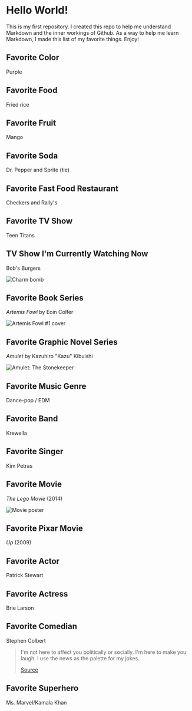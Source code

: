 # Hello World!

This is my first repository. I created this repo to help me understand Markdown and the inner workings of Github. As a way to help me learn Markdown, I made this list of my favorite things. Enjoy!

## Favorite Color

Purple

## Favorite Food

Fried rice

## Favorite Fruit

Mango

## Favorite Soda

Dr. Pepper and Sprite (tie)

## Favorite Fast Food Restaurant

Checkers and Rally's

## Favorite TV Show

Teen Titans

## TV Show I'm Currently Watching Now

Bob's Burgers

![Charm bomb](https://media3.giphy.com/media/dyG6hBlZrGY2k/giphy.gif)

## Favorite Book Series

_Artemis Fowl_ by Eoin Colfer

![Artemis Fowl #1 cover](https://vignette.wikia.nocookie.net/artemisfowl/images/3/37/Images-1.jpeg)

## Favorite Graphic Novel Series

_Amulet_ by Kazuhiro "Kazu" Kibuishi

![Amulet: The Stonekeeper](https://upload.wikimedia.org/wikipedia/en/5/5f/The_Stonekeeper.jpg)

## Favorite Music Genre

Dance-pop / EDM

## Favorite Band

Krewella

## Favorite Singer

Kim Petras

## Favorite Movie

_The Lego Movie_ (2014)

![Movie poster](https://upload.wikimedia.org/wikipedia/en/1/10/The_Lego_Movie_poster.jpg)

## Favorite Pixar Movie

_Up_ (2009)

## Favorite Actor

Patrick Stewart

## Favorite Actress

Brie Larson

## Favorite Comedian

Stephen Colbert

> I'm not here to affect you politically or socially. I'm here to make you laugh. I use the news as the palette for my jokes.
>
> [Source](https://www.nj.com/entertainment/tv/2009/10/stephen_colbert_interview_s_pe.html)

## Favorite Superhero

Ms. Marvel/Kamala Khan
